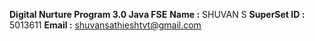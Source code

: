 **Digital Nurture Program 3.0 Java FSE**
**Name :** SHUVAN S
**SuperSet ID :** 5013611
**Email :** shuvansathieshtvt@gmail.com

